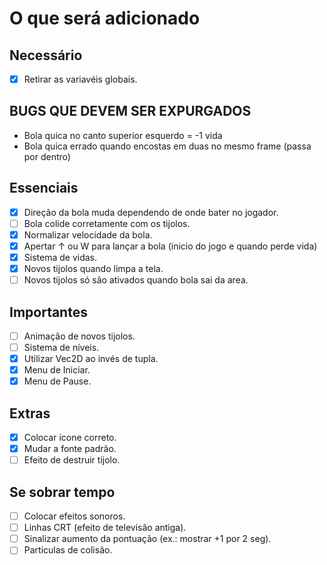 # O que será adicionado

## Necessário
- [X] Retirar as variavéis globais.

## **BUGS QUE DEVEM SER EXPURGADOS**
- Bola quica no canto superior esquerdo = -1 vida
- Bola quica errado quando encostas em duas no mesmo frame (passa por dentro)

## Essenciais
- [X] Direção da bola muda dependendo de onde bater no jogador.
- [ ] Bola colide corretamente com os tijolos.
- [X] Normalizar velocidade da bola.
- [X] Apertar ↑ ou W para lançar a bola (inicio do jogo e quando perde vida)
- [X] Sistema de vidas.
- [X] Novos tijolos quando limpa a tela.
- [ ] Novos tijolos só são ativados quando bola sai da area.

## Importantes 
- [ ] Animação de novos tijolos.
- [ ] Sistema de níveis.
- [X] Utilizar Vec2D ao invés de tupla.
- [X] Menu de Iniciar.
- [X] Menu de Pause.

## Extras
- [X] Colocar icone correto.
- [X] Mudar a fonte padrão.
- [ ] Efeito de destruir tijolo.

## Se sobrar tempo
- [ ] Colocar efeitos sonoros.
- [ ] Linhas CRT (efeito de televisão antiga).
- [ ] Sinalizar aumento da pontuação (ex.: mostrar +1 por 2 seg).
- [ ] Particulas de colisão.
